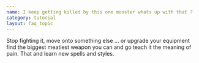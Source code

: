 ```yaml
---
name: I keep getting killed by this one monster whats up with that ?
category: tutorial
layout: faq_topic
---
```

Stop fighting it, move onto something else ... or upgrade your equipment find the biggest meatiest weapon you can and go teach it the meaning of pain. That and learn new spells and styles.